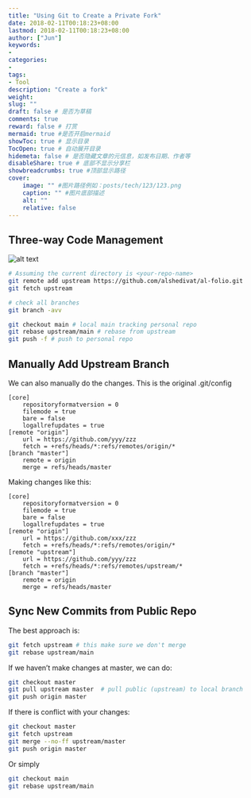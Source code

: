 ```yaml
---
title: "Using Git to Create a Private Fork"
date: 2018-02-11T00:18:23+08:00
lastmod: 2018-02-11T00:18:23+08:00
author: ["Jun"]
keywords: 
- 
categories: 
- 
tags: 
- Tool
description: "Create a fork"
weight:
slug: ""
draft: false # 是否为草稿
comments: true
reward: false # 打赏
mermaid: true #是否开启mermaid
showToc: true # 显示目录
TocOpen: true # 自动展开目录
hidemeta: false # 是否隐藏文章的元信息，如发布日期、作者等
disableShare: true # 底部不显示分享栏
showbreadcrumbs: true #顶部显示路径
cover:
    image: "" #图片路径例如：posts/tech/123/123.png
    caption: "" #图片底部描述
    alt: ""
    relative: false
---
```


## Three-way Code Management
![alt text](./image.png)
```bash
# Assuming the current directory is <your-repo-name>
git remote add upstream https://github.com/alshedivat/al-folio.git
git fetch upstream

# check all branches
git branch -avv

git checkout main # local main tracking personal repo
git rebase upstream/main # rebase from upstream
git push -f # push to personal repo
```



## Manually Add Upstream Branch 
We can also manually do the changes. This is the original .git/config

```
[core]
    repositoryformatversion = 0
    filemode = true
    bare = false
    logallrefupdates = true
[remote "origin"]
    url = https://github.com/yyy/zzz
    fetch = +refs/heads/*:refs/remotes/origin/*
[branch "master"]
    remote = origin
    merge = refs/heads/master
```


Making changes like this: 

```
[core]
    repositoryformatversion = 0
    filemode = true
    bare = false
    logallrefupdates = true
[remote "origin"]
    url = https://github.com/xxx/zzz
    fetch = +refs/heads/*:refs/remotes/origin/*
[remote "upstream"]
    url = https://github.com/yyy/zzz
    fetch = +refs/heads/*:refs/remotes/upstream/*
[branch "master"]
    remote = origin
    merge = refs/heads/master
```


## Sync New Commits from Public Repo


The best approach is:
```bash
git fetch upstream # this make sure we don't merge
git rebase upstream/main
```

If we haven’t make changes at master, we can do:

```bash
git checkout master
git pull upstream master  # pull public (upstream) to local branch
git push origin master
```

If there is conflict with your changes:

```bash
git checkout master
git fetch upstream
git merge --no-ff upstream/master
git push origin master
```



Or simply 
```bash
git checkout main
git rebase upstream/main
```
